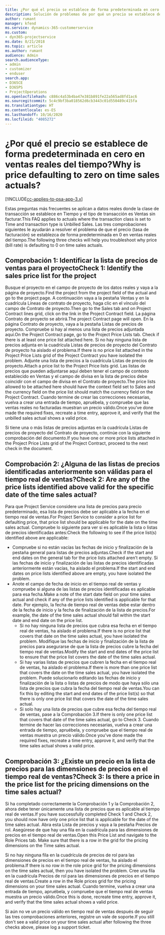 ```yaml
---
title: ¿Por qué el precio se establece de forma predeterminada en cero en ventas reales del tiempo?
description: Solución de problemas de por qué un precio se establece de forma predeterminada en cero en ventas reales del tiempo.
author: rumant
manager: kfend
ms.service: dynamics-365-customerservice
ms.custom:
- dyn365-projectservice
ms.date: 8/21/2018
ms.topic: article
ms.author: rumant
audience: Admin
search.audienceType:
- admin
- customizer
- enduser
search.app:
- D365CE
- D365PS
- ProjectOperations
ms.openlocfilehash: c886c4a53b4ba47e381b891fe22a565ad8fd1ac6
ms.sourcegitcommit: 5c4c9bf3ba018562d6cb3443c01d550489c415fa
ms.translationtype: HT
ms.contentlocale: es-ES
ms.lasthandoff: 10/16/2020
ms.locfileid: "4085272"
---
```

# <a name="why-is-price-defaulting-to-zero-on-time-sales-actuals"></a><span data-ttu-id="f0c4c-103">¿Por qué el precio se establece de forma predeterminada en cero en ventas reales del tiempo?</span><span class="sxs-lookup"><span data-stu-id="f0c4c-103">Why is price defaulting to zero on time sales actuals?</span></span>

[!INCLUDE[cc-applies-to-psa-app-3.x](../includes/cc-applies-to-psa-app-3x.md)]

<span data-ttu-id="f0c4c-104">Estas preguntas más frecuentes se aplican a datos reales donde la clase de transacción se establece en Tiempo y el tipo de transacción es Ventas sin facturar.</span><span class="sxs-lookup"><span data-stu-id="f0c4c-104">This FAQ applies to actuals where the transaction class is set to Time and transaction type is Unbilled Sales.</span></span> <span data-ttu-id="f0c4c-105">Las tres comprobaciones siguientes le ayudarán a resolver el problema de que el precio (tasa de facturación) se establezca de forma predeterminada en 0 en ventas reales del tiempo.</span><span class="sxs-lookup"><span data-stu-id="f0c4c-105">The following three checks will help you troubleshoot why price (bill rate) is defaulting to 0 on time sales actuals.</span></span>

## <a name="check-1-identify-the-sales-price-list-for-the-project"></a><span data-ttu-id="f0c4c-106">Comprobación 1: Identificar la lista de precios de ventas para el proyecto</span><span class="sxs-lookup"><span data-stu-id="f0c4c-106">Check 1: Identify the sales price list for the project</span></span>

<span data-ttu-id="f0c4c-107">Busque el proyecto en el campo de proyecto de los datos reales y vaya a la página de proyecto.</span><span class="sxs-lookup"><span data-stu-id="f0c4c-107">Find the project from the project field of the actual and go to the project page.</span></span> <span data-ttu-id="f0c4c-108">A continuación vaya a la pestaña Ventas y en la cuadrícula Líneas de contrato de proyecto, haga clic en el vínculo del campo de Contrato de proyecto.</span><span class="sxs-lookup"><span data-stu-id="f0c4c-108">Then go to the Sales tab and on Project Contract lines grid, click on the link in the Project Contract field.</span></span> <span data-ttu-id="f0c4c-109">La página Contrato de proyecto se abrirá.</span><span class="sxs-lookup"><span data-stu-id="f0c4c-109">The project Contract page will open.</span></span> <span data-ttu-id="f0c4c-110">En la página Contrato de proyecto, vaya a la pestaña Listas de precios de proyecto. Compruebe si hay al menos una lista de precios adjuntada aquí.</span><span class="sxs-lookup"><span data-stu-id="f0c4c-110">On the Project Contract page, go to the Project Price Lists tab. Check if there is at least one price list attached here.</span></span> <span data-ttu-id="f0c4c-111">Si no hay ninguna lista de precios adjunta en la cuadrícula Listas de precios de proyecto del Contrato de proyecto ha aislado el problema.</span><span class="sxs-lookup"><span data-stu-id="f0c4c-111">If there is no price list attached in the Project Price Lists grid of the Project Contract you have isolated the problem.</span></span> <span data-ttu-id="f0c4c-112">Adjunte una lista de precios a la cuadrícula Listas de precios de proyecto.</span><span class="sxs-lookup"><span data-stu-id="f0c4c-112">Attach a price list to the Project Price lists grid.</span></span> <span data-ttu-id="f0c4c-113">Las listas de precios que pueden adjuntarse aquí deben tener el campo de contexto establecido en Ventas y el campo de divisa en la lista de precios debe coincidir con el campo de divisa en el Contrato de proyecto.</span><span class="sxs-lookup"><span data-stu-id="f0c4c-113">The price lists allowed to be attached here should have the context field set to Sales and the currency field on the price list should match the currency field on the Project Contract.</span></span> <span data-ttu-id="f0c4c-114">Cuando termine de crear las correcciones necesarias, vuelva a crear una entrada de tiempo, apruébela, y compruebe que las ventas reales no facturadas muestran un precio válido.</span><span class="sxs-lookup"><span data-stu-id="f0c4c-114">Once you’ve done made the required fixes, recreate a time entry, approve it, and verify that the unbilled sales actual shows a valid price.</span></span> 

<span data-ttu-id="f0c4c-115">Si tiene una o más listas de precios adjuntas en la cuadrícula Listas de precios de proyecto del Contrato de proyecto, continúe con la siguiente comprobación del documento.</span><span class="sxs-lookup"><span data-stu-id="f0c4c-115">If you have one or more price lists attached in the Project Price Lists grid of the Project Contract, proceed to the next check in the document.</span></span>

## <a name="check-2-are-any-of-the-price-lists-identified-above-valid-for-the-specific-date-of-the-time-sales-actual"></a><span data-ttu-id="f0c4c-116">Comprobación 2: ¿Alguna de las listas de precios identificadas anteriormente son válidas para el tiempo real de ventas?</span><span class="sxs-lookup"><span data-stu-id="f0c4c-116">Check 2: Are any of the price lists identified above valid for the specific date of the time sales actual?</span></span>

<span data-ttu-id="f0c4c-117">Para que Project Service considere una lista de precios para precio predeterminado, esa lista de precios debe ser aplicable a la fecha en el tiempo real de ventas.</span><span class="sxs-lookup"><span data-stu-id="f0c4c-117">For Project Service to consider a price list for defaulting price, that price list should be applicable for the date on the time sales actual.</span></span> <span data-ttu-id="f0c4c-118">Compruebe lo siguiente para ver si es aplicable la lista o listas de precios identificadas antes:</span><span class="sxs-lookup"><span data-stu-id="f0c4c-118">Check the following to see if the price list(s) identified above are applicable:</span></span>
- <span data-ttu-id="f0c4c-119">Compruebe si no están vacías las fechas de inicio y finalización de la pestaña general para listas de precios adjuntas.</span><span class="sxs-lookup"><span data-stu-id="f0c4c-119">Check if the start and end dates on the general tab for the price lists attached aren’t empty.</span></span> <span data-ttu-id="f0c4c-120">Si las fechas de inicio y finalización de las listas de precios identificadas anteriormente están vacías, ha aislado el problema.</span><span class="sxs-lookup"><span data-stu-id="f0c4c-120">If the start and end dates on price lists identified above are empty, you have isolated the problem.</span></span> 
- <span data-ttu-id="f0c4c-121">Anote el campo de fecha de inicio en el tiempo real de ventas y compruebe si alguna de las listas de precios identificadas es aplicable para esa fecha.</span><span class="sxs-lookup"><span data-stu-id="f0c4c-121">Make a note of the start date field on your time sales actual and check if any of the price lists identified is applicable for that date.</span></span> <span data-ttu-id="f0c4c-122">Por ejemplo, la fecha de tiempo real de ventas debe estar dentro de la fecha de inicio y la fecha de finalización de la lista de precios.</span><span class="sxs-lookup"><span data-stu-id="f0c4c-122">For example, the date of the time sales actual should fall within the start date and end date on the price list.</span></span> 
    - <span data-ttu-id="f0c4c-123">Si no hay ninguna lista de precios que cubra esa fecha en el tiempo real de ventas, ha aislado el problema.</span><span class="sxs-lookup"><span data-stu-id="f0c4c-123">If there is no price list that covers that date on the time sales actual, you have isolated the problem.</span></span> <span data-ttu-id="f0c4c-124">Modifique las fechas de inicio y finalización de la lista de precios para asegurarse de que la lista de precios cubre la fecha del tiempo real de ventas.</span><span class="sxs-lookup"><span data-stu-id="f0c4c-124">Modify the start and end dates of the price list to ensure that the price list covers the date of the time sales actual.</span></span> 
    - <span data-ttu-id="f0c4c-125">Si hay varias listas de precios que cubren la fecha en el tiempo real de ventas, ha aislado el problema.</span><span class="sxs-lookup"><span data-stu-id="f0c4c-125">If there is more than one price list that covers the date on the time sales actual, you have isolated the problem.</span></span> <span data-ttu-id="f0c4c-126">Puede solucionarlo editando las fechas de inicio y finalización de la lista o listas de precios de modo que haya sólo una lista de precios que cubra la fecha del tiempo real de ventas.</span><span class="sxs-lookup"><span data-stu-id="f0c4c-126">You can fix this by editing the start and end dates of the price list(s) so that there is only one price list that covers the date of the time sales actual.</span></span> 
    - <span data-ttu-id="f0c4c-127">Si solo hay una lista de precios que cubre esa fecha del tiempo real de ventas, pase a la Comprobación 3.</span><span class="sxs-lookup"><span data-stu-id="f0c4c-127">If there is only one price list that covers that date of the time sales actual, go to Check 3.</span></span>
<span data-ttu-id="f0c4c-128">Cuando termine de hacer las correcciones necesarias, vuelva a crear una entrada de tiempo, apruébela, y compruebe que el tiempo real de ventas muestra un precio válido.</span><span class="sxs-lookup"><span data-stu-id="f0c4c-128">Once you’ve done made the required fixes, recreate a time entry, approve it, and verify that the time sales actual shows a valid price.</span></span>

## <a name="check-3-is-there-a-price-in-the-price-list-for-the-pricing-dimensions-on-the-time-sales-actual"></a><span data-ttu-id="f0c4c-129">Comprobación 3: ¿Existe un precio en la lista de precios para las dimensiones de precios en el tiempo real de ventas?</span><span class="sxs-lookup"><span data-stu-id="f0c4c-129">Check 3: Is there a price in the price list for the pricing dimensions on the time sales actual?</span></span>

<span data-ttu-id="f0c4c-130">Si ha completado correctamente la Comprobación 1 y la Comprobación 2, ahora debe tener únicamente una lista de precios que es aplicable al tiempo real de ventas.</span><span class="sxs-lookup"><span data-stu-id="f0c4c-130">If you have successfully completed Check 1 and Check 2, you should now have only one price list that is applicable for the date of the time sales actual.</span></span> <span data-ttu-id="f0c4c-131">Abra esta Lista de precios y vaya a la pestaña Precios de rol. Asegúrese de que hay una fila en la cuadrícula para las dimensiones de precios en el tiempo real de ventas.</span><span class="sxs-lookup"><span data-stu-id="f0c4c-131">Open this Price List and navigate to the Role Prices tab. Make sure that there is a row in the grid for the pricing dimensions on the Time sales actual.</span></span>

<span data-ttu-id="f0c4c-132">Si no hay ninguna fila en la cuadrícula de precios de rol para las dimensiones de precios en el tiempo real de ventas, ha aislado el problema.</span><span class="sxs-lookup"><span data-stu-id="f0c4c-132">If there is no row in the role price grid for the pricing dimensions on the time sales actual, then you have isolated the problem.</span></span> <span data-ttu-id="f0c4c-133">Cree una fila en la cuadrícula Precios de rol para las dimensiones de precios en el tiempo real de ventas.</span><span class="sxs-lookup"><span data-stu-id="f0c4c-133">Create a row in the Role prices grid for the pricing dimensions on your time sales actual.</span></span> <span data-ttu-id="f0c4c-134">Cuando termine, vuelva a crear una entrada de tiempo, apruébela, y compruebe que el tiempo real de ventas muestra un precio válido.</span><span class="sxs-lookup"><span data-stu-id="f0c4c-134">Once this is done, recreate time entry, approve it, and verify that the time sales actual shows a valid price.</span></span>

<span data-ttu-id="f0c4c-135">Si aún no ve un precio válido en tiempo real de ventas después de seguir las tres comprobaciones anteriores, registre un vale de soporte.</span><span class="sxs-lookup"><span data-stu-id="f0c4c-135">If you still don't see a valid price on your time sales actual after following the three checks above, please log a support ticket.</span></span> 


